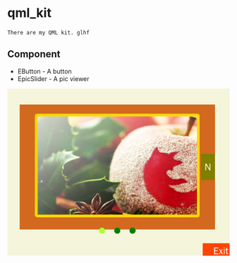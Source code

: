 # qml_kit

    There are my QML kit. glhf
    
## Component
  - EButton - A button
  - EpicSlider - A  pic viewer

  ![screenshot](https://raw.githubusercontent.com/radio-ho0/qml_kit/master/preview.png)
